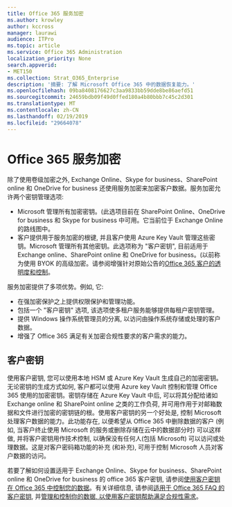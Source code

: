 ```yaml
---
title: Office 365 服务加密
ms.author: krowley
author: kccross
manager: laurawi
audience: ITPro
ms.topic: article
ms.service: Office 365 Administration
localization_priority: None
search.appverid:
- MET150
ms.collection: Strat_O365_Enterprise
description: '摘要: 了解 Microsoft Office 365 中的数据恢复能力。'
ms.openlocfilehash: 09ba8408176627c3aa9833bb59dde8be86aefd51
ms.sourcegitcommit: 24659bdb09f49d0ffed180a4b80bbb7c45c2d301
ms.translationtype: MT
ms.contentlocale: zh-CN
ms.lasthandoff: 02/19/2019
ms.locfileid: "29664078"
---
```

# <a name="office-365-service-encryption"></a>Office 365 服务加密

除了使用卷级加密之外, Exchange Online、Skype for business、SharePoint online 和 OneDrive for business 还使用服务加密来加密客户数据。服务加密允许两个密钥管理选项:
- Microsoft 管理所有加密密钥。(此选项目前在 SharePoint Online、OneDrive for business 和 Skype for business 中可用。它当前位于 Exchange Online 的路线图中。
- 客户提供用于服务加密的根键, 并且客户使用 Azure Key Vault 管理这些密钥。Microsoft 管理所有其他密钥。此选项称为 "客户密钥", 目前适用于 Exchange online、SharePoint online 和 OneDrive for business。(以前称为使用 BYOK 的高级加密。请参阅增强针对原始公告的[Office 365 客户的透明度和控制](http://blogs.office.com/2015/04/21/enhancing-transparency-and-control-for-office-365-customers/)。

服务加密提供了多项优势。例如, 它:
- 在强加密保护之上提供权限保护和管理功能。
- 包括一个 "客户密钥" 选项, 该选项使多租户服务能够提供每租户密钥管理。
- 提供 Windows 操作系统管理员的分离, 以访问由操作系统存储或处理的客户数据。
- 增强了 Office 365 满足有关加密合规性要求的客户需求的能力。

## <a name="customer-key"></a>客户密钥
使用客户密钥, 您可以使用本地 HSM 或 Azure Key Vault 生成自己的加密密钥。无论密钥的生成方式如何, 客户都可以使用 Azure key Vault 控制和管理 Office 365 使用的加密密钥。密钥存储在 Azure Key Vault 中后, 可以将其分配给诸如 Exchange online 和 SharePoint online 之类的工作负荷, 并可用作用于对邮箱数据和文件进行加密的密钥链的根。使用客户密钥的另一个好处是, 控制 Microsoft 处理客户数据的能力。此功能存在, 以便希望从 Office 365 中删除数据的客户 (例如, 当客户终止使用 Microsoft 的服务或删除存储在云中的数据部分时) 可以这样做, 并将客户密钥用作技术控制, 以确保没有任何人(包括 Microsoft) 可以访问或处理数据。这是对客户密码箱功能的补充 (和补充), 可用于控制 Microsoft 人员对客户数据的访问。

若要了解如何设置适用于 Exchange Online、Skype for business、SharePoint online 和 OneDrive for business 的 office 365 客户密钥, 请参阅[使用客户密钥在 Office 365 中控制您的数据](https://support.office.com/article/Controlling-your-data-in-Office-365-using-Customer-Key-f2cd475a-e592-46cf-80a3-1bfb0fa17697)。有关详细信息, 请参阅[适用于 Office 365 FAQ 的客户密钥](https://support.office.com/article/Customer-Key-for-Office-365-FAQ-41ae293a-bd5c-4083-acd8-e1a2b4329da6), 并[管理和控制你的数据, 以使用客户密钥帮助满足合规性需求](https://techcommunity.microsoft.com/t5/Microsoft-Ignite-Content-2017/Manage-and-control-your-data-to-help-meet-compliance-needs-with/td-p/117580)。
